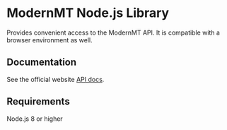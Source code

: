 # ModernMT Node.js Library
Provides convenient access to the ModernMT API. It is compatible with a browser environment as well.

## Documentation
See the official website [API docs](https://www.modernmt.com/api?lang=javascript).

## Requirements
Node.js 8 or higher
